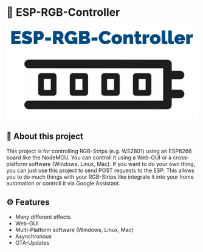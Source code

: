 # 🌈 ESP-RGB-Controller
<p align="center"><img src="https://raw.githubusercontent.com/WoodyLetsCode/ESP-RGB-Controller/wifi-setup-captive-portal/ESP-RGB-Controller.png"></p>

## 👋 About this project
This project is for controlling RGB-Strips (e.g. WS2801) using an ESP8266 board like the NodeMCU. You can controll it using a Web-GUI or a cross-platform software (Windows, Linux, Mac). If you want to do your own thing, you can just use this project to send POST requests to the ESP. This allows you to do much things with your RGB-Strips like integrate it into your home automation or controll it via Google Assistant.

## ⚙️ Features
- Many different effects
- Web-GUI
- Multi-Platform software (Windows, Linux, Mac)
- Asynchronous
- OTA-Updates
